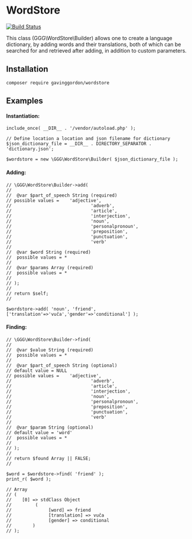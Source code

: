 # WordStore

[![Build Status](https://travis-ci.org/gavinggordon/wordstore.svg?branch=master)](https://travis-ci.org/gavinggordon/wordstore)

This class (GGG\WordStore\Builder) allows one to create a language dictionary, by adding words and their translations, both of which can be searched for and retrieved after adding, in addition to custom parameters. 

## Installation

	composer require gavinggordon/wordstore

## Examples

#### Instantiation:

	include_once( __DIR__ . '/vendor/autoload.php' );
	
	// Define location a location and json filename for dictionary
	$json_dictionary_file = __DIR__ . DIRECTORY_SEPARATOR . 'dictionary.json';
	
	$wordstore = new \GGG\WordStore\Builder( $json_dictionary_file );

#### Adding:

	// \GGG\WordStore\Builder->add(
	//
	//	@var $part_of_speech String (required)
	// possible values =	'adjective',
	//								'adverb',
	//								'article',
	//								'interjection',
	//								'noun',
	//								'personalpronoun', 
	//								'preposition', 
	//								'punctuation',
	//								'verb'
	//
	//	@var $word String (required)
	//	possible values = *
	//
	//	@var $params Array (required)
	//	possible values = *
	//
	// );
	//
	// return $self;
	//
	
	$wordstore->add( 'noun', 'friend', ['translation'=>'vuča','gender'=>'conditional'] );

#### Finding:

	// \GGG\WordStore\Builder->find(
	//
	//	@var $value String (required)
	//	possible values = *
	//
	//	@var $part_of_speech String (optional)
	// default value = NULL
	// possible values =	'adjective',
	//								'adverb',
	//								'article',
	//								'interjection',
	//								'noun',
	//								'personalpronoun', 
	//								'preposition', 
	//								'punctuation',
	//								'verb'
	//
	//	@var $param String (optional)
	// default value = 'word'
	//	possible values = *
	//
	// );
	//
	// return $found Array || FALSE;
	//
	
	$word = $wordstore->find( 'friend' );
	print_r( $word );
	 
	// Array
	// (
	//	  [0] => stdClass Object
	//	       (
	//              [word] => friend
	//              [translation] => vuča
	//              [gender] => conditional
	//        )
	// );

